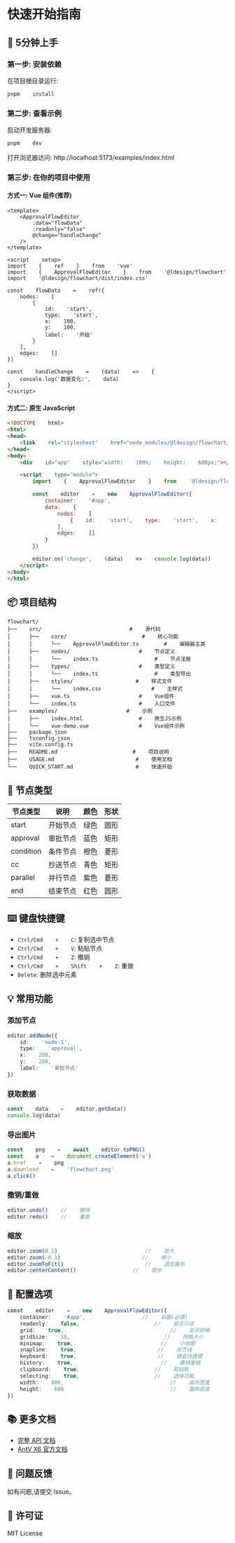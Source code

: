 #    快速开始指南

##    🚀    5分钟上手

###    第一步:    安装依赖

在项目根目录运行:

```bash
pnpm    install
```

###    第二步:    查看示例

启动开发服务器:

```bash
pnpm    dev
```

打开浏览器访问:    http://localhost:5173/examples/index.html

###    第三步:    在你的项目中使用

####    方式一:    Vue    组件(推荐)

```vue
<template>
    <ApprovalFlowEditor
        :data="flowData"
        :readonly="false"
        @change="handleChange"
    />
</template>

<script    setup>
import    {    ref    }    from    'vue'
import    {    ApprovalFlowEditor    }    from    '@ldesign/flowchart'
import    '@ldesign/flowchart/dist/index.css'

const    flowData    =    ref({
    nodes:    [
        {
            id:    'start',
            type:    'start',
            x:    100,
            y:    100,
            label:    '开始'
        }
    ],
    edges:    []
})

const    handleChange    =    (data)    =>    {
    console.log('数据变化:',    data)
}
</script>
```

####    方式二:    原生    JavaScript

```html
<!DOCTYPE    html>
<html>
<head>
    <link    rel="stylesheet"    href="node_modules/@ldesign/flowchart/dist/index.css">
</head>
<body>
    <div    id="app"    style="width:    100%;    height:    600px;"></div>

    <script    type="module">
        import    {    ApprovalFlowEditor    }    from    '@ldesign/flowchart'

        const    editor    =    new    ApprovalFlowEditor({
            container:    '#app',
            data:    {
                nodes:    [
                    {    id:    'start',    type:    'start',    x:    100,    y:    100,    label:    '开始'    }
                ],
                edges:    []
            }
        })

        editor.on('change',    (data)    =>    console.log(data))
    </script>
</body>
</html>
```

##    📦    项目结构

```
flowchart/
├──    src/                            #    源代码
│      ├──    core/                        #    核心功能
│      │      └──    ApprovalFlowEditor.ts        #    编辑器主类
│      ├──    nodes/                      #    节点定义
│      │      └──    index.ts                  #    节点注册
│      ├──    types/                      #    类型定义
│      │      └──    index.ts                  #    类型导出
│      ├──    styles/                    #    样式文件
│      │      └──    index.css                #    主样式
│      ├──    vue.ts                      #    Vue组件
│      └──    index.ts                    #    入口文件
├──    examples/                      #    示例
│      ├──    index.html                  #    原生JS示例
│      └──    vue-demo.vue                #    Vue组件示例
├──    package.json
├──    tsconfig.json
├──    vite.config.ts
├──    README.md                        #    项目说明
├──    USAGE.md                          #    使用文档
└──    QUICK_START.md                    #    快速开始
```

##    🎨    节点类型

|    节点类型    |    说明    |    颜色    |    形状    |
|------------|--------|--------|--------|
|    start          |    开始节点    |    绿色    |    圆形    |
|    approval    |    审批节点    |    蓝色    |    矩形    |
|    condition    |    条件节点    |    橙色    |    菱形    |
|    cc                |    抄送节点    |    青色    |    矩形    |
|    parallel    |    并行节点    |    紫色    |    菱形    |
|    end              |    结束节点    |    红色    |    圆形    |

##    ⌨️    键盘快捷键

-    `Ctrl/Cmd    +    C`:    复制选中节点
-    `Ctrl/Cmd    +    V`:    粘贴节点
-    `Ctrl/Cmd    +    Z`:    撤销
-    `Ctrl/Cmd    +    Shift    +    Z`:    重做
-    `Delete`:    删除选中元素

##    💡    常用功能

###    添加节点

```typescript
editor.addNode({
    id:    'node-1',
    type:    'approval',
    x:    200,
    y:    200,
    label:    '审批节点'
})
```

###    获取数据

```typescript
const    data    =    editor.getData()
console.log(data)
```

###    导出图片

```typescript
const    png    =    await    editor.toPNG()
const    a    =    document.createElement('a')
a.href    =    png
a.download    =    'flowchart.png'
a.click()
```

###    撤销/重做

```typescript
editor.undo()    //    撤销
editor.redo()    //    重做
```

###    缩放

```typescript
editor.zoom(0.1)                            //    放大
editor.zoom(-0.1)                          //    缩小
editor.zoomToFit()                          //    适应画布
editor.centerContent()                  //    居中
```

##    🔧    配置选项

```typescript
const    editor    =    new    ApprovalFlowEditor({
    container:    '#app',                  //    容器(必填)
    readonly:    false,                        //    是否只读
    grid:    true,                                  //    显示网格
    gridSize:    10,                              //    网格大小
    minimap:    true,                            //    小地图
    snapline:    true,                          //    对齐线
    keyboard:    true,                          //    键盘快捷键
    history:    true,                            //    撤销重做
    clipboard:    true,                        //    剪贴板
    selecting:    true,                        //    选择功能
    width:    800,                                  //    画布宽度
    height:    600                                  //    画布高度
})
```

##    📚    更多文档

-    [完整    API    文档](./USAGE.md)
-    [AntV    X6    官方文档](https://x6.antv.antgroup.com/)

##    💬    问题反馈

如有问题,请提交    Issue。

##    📄    许可证

MIT    License
